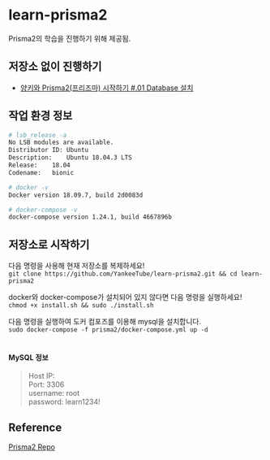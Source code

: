 # learn-prisma2
Prisma2의 학습을 진행하기 위해 제공됨.  


저장소 없이 진행하기
---
*  [양키와 Prisma2(프리즈마) 시작하기 #.01 Database 설치](https://gmyankee.tistory.com/266)  
  
## 작업 환경 정보
```bash
# lsb_release -a
No LSB modules are available.
Distributor ID:	Ubuntu
Description:	Ubuntu 18.04.3 LTS
Release:	18.04
Codename:	bionic

# docker -v
Docker version 18.09.7, build 2d0083d

# docker-compose -v
docker-compose version 1.24.1, build 4667896b
```  
  
## 저장소로 시작하기
다음 명령을 사용해 현재 저장소를 복제하세요!  
```git clone https://github.com/YankeeTube/learn-prisma2.git && cd learn-prisma2```  

docker와 docker-compose가 설치되어 있지 않다면 다음 명령을 실행하세요!  
```chmod +x install.sh && sudo ./install.sh```
  
다음 명령을 실행하여 도커 컴포즈를 이용해 mysql을 설치합니다.  
```sudo docker-compose -f prisma2/docker-compose.yml up -d```  
<br/>
#### MySQL 정보
> Host IP: <YOUR IP>  
> Port: 3306  
> username: root  
> password: learn1234!  
  
## Reference
[Prisma2 Repo](https://github.com/prisma/prisma2)

